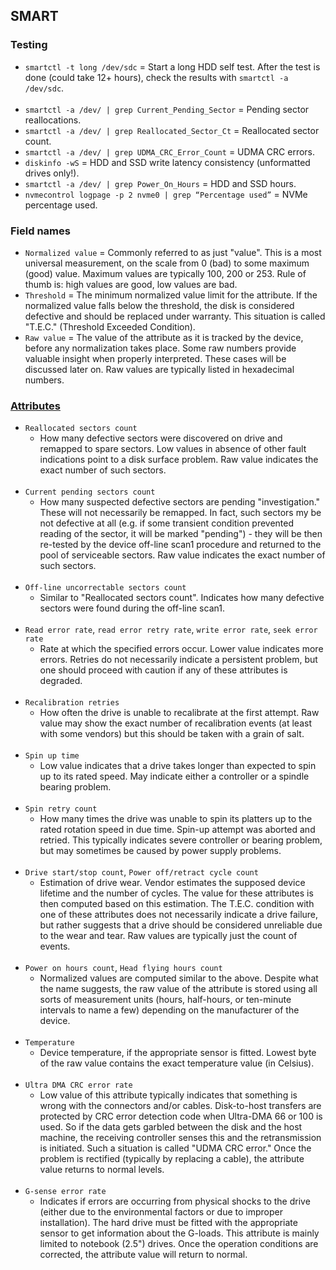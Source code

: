 
## SMART

### Testing

- `smartctl -t long /dev/sdc` = Start a long HDD self test. After the test is done (could take 12+ hours), check the results with `smartctl -a /dev/sdc`.
<br><br>
- `smartctl -a /dev/ | grep Current_Pending_Sector`         = Pending sector reallocations.
- `smartctl -a /dev/ | grep Reallocated_Sector_Ct`          = Reallocated sector count.
- `smartctl -a /dev/ | grep UDMA_CRC_Error_Count`           = UDMA CRC errors.
- `diskinfo -wS`                                            = HDD and SSD write latency consistency (unformatted drives only!).
- `smartctl -a /dev/ | grep Power_On_Hours`                 = HDD and SSD hours.
- `nvmecontrol logpage -p 2 nvme0 | grep “Percentage used”` = NVMe percentage used.

### Field names

- `Normalized value` = Commonly referred to as just "value". This is a most universal measurement, on the scale from 0
                       (bad) to some maximum (good) value. Maximum values are typically 100, 200 or 253. Rule of thumb
                       is: high values are good, low values are bad.
- `Threshold` = The minimum normalized value limit for the attribute. If the normalized value falls below the threshold,
                the disk is considered defective and should be replaced under warranty. This situation is called "T.E.C."
                (Threshold Exceeded Condition).
- `Raw value` = The value of the attribute as it is tracked by the device, before any normalization takes place. Some
                raw numbers provide valuable insight when properly interpreted. These cases will be discussed later on.
                Raw values are typically listed in hexadecimal numbers.

### [Attributes](https://www.z-a-recovery.com/manual/smart.aspx)

- `Reallocated sectors count`
  - How many defective sectors were discovered on drive and remapped to spare
    sectors. Low values in absence of other fault indications point to a disk
    surface problem. Raw value indicates the exact number of such sectors.
<br><br>
- `Current pending sectors count`
  - How many suspected defective sectors are pending "investigation." These will
    not necessarily be remapped. In fact, such sectors my be not defective at
    all (e.g. if some transient condition prevented reading of the sector, it
    will be marked "pending") - they will be then re-tested by the device
    off-line scan1 procedure and returned to the pool of serviceable sectors.
    Raw value indicates the exact number of such sectors.
<br><br>
- `Off-line uncorrectable sectors count`
  - Similar to "Reallocated sectors count". Indicates how many defective sectors
    were found during the off-line scan1.
<br><br>
- `Read error rate`, `read error retry rate`, `write error rate`, `seek error rate`
  - Rate at which the specified errors occur. Lower value indicates more errors.
    Retries do not necessarily indicate a persistent problem, but one should
    proceed with caution if any of these attributes is degraded.
<br><br>
- `Recalibration retries`
  - How often the drive is unable to recalibrate at the first attempt. Raw value
    may show the exact number of recalibration events (at least with some
    vendors) but this should be taken with a grain of salt.
<br><br>
- `Spin up time`
  - Low value indicates that a drive takes longer than expected to spin up to
    its rated speed. May indicate either a controller or a spindle bearing
    problem.
<br><br>
- `Spin retry count`
  - How many times the drive was unable to spin its platters up to the rated
    rotation speed in due time. Spin-up attempt was aborted and retried. This
    typically indicates severe controller or bearing problem, but may sometimes
    be caused by power supply problems.
<br><br>
- `Drive start/stop count`, `Power off/retract cycle count`
  - Estimation of drive wear. Vendor estimates the supposed device lifetime and
    the number of cycles. The value for these attributes is then computed based
    on this estimation. The T.E.C. condition with one of these attributes does
    not necessarily indicate a drive failure, but rather suggests that a drive
    should be considered unreliable due to the wear and tear. Raw values are
    typically just the count of events.
<br><br>
- `Power on hours count`, `Head flying hours count`
  - Normalized values are computed similar to the above. Despite what the name
    suggests, the raw value of the attribute is stored using all sorts of
    measurement units (hours, half-hours, or ten-minute intervals to name a few)
    depending on the manufacturer of the device.
<br><br>
- `Temperature`
  - Device temperature, if the appropriate sensor is fitted. Lowest byte of the
    raw value contains the exact temperature value (in Celsius).
<br><br>
- `Ultra DMA CRC error rate`
  - Low value of this attribute typically indicates that something is wrong with
    the connectors and/or cables. Disk-to-host transfers are protected by CRC
    error detection code when Ultra-DMA 66 or 100 is used. So if the data gets
    garbled between the disk and the host machine, the receiving controller
    senses this and the retransmission is initiated. Such a situation is called
    "UDMA CRC error." Once the problem is rectified (typically by replacing a
    cable), the attribute value returns to normal levels.
<br><br>
- `G-sense error rate`
  - Indicates if errors are occurring from physical shocks to the drive (either
    due to the environmental factors or due to improper installation). The hard
    drive must be fitted with the appropriate sensor to get information about
    the G-loads. This attribute is mainly limited to notebook (2.5") drives.
    Once the operation conditions are corrected, the attribute value will return
    to normal.
